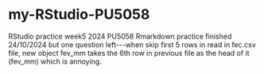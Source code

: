 # my-RStudio-PU5058
RStudio practice week5 2024 PU5058
Rmarkdown practice finished 24/10/2024
but one question left---when skip first 5 rows in read in fec.csv file, new object fev_mm takes the 6th row in previous file as the head of it (fev_mm) which is annoying. 
